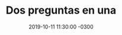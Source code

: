 ---
layout: post
category: Coqueto Escenario
date: 2019-10-11 11:30:00 -0300
title: Dos preguntas en una
image: https://oceano.uy/api/images/programas/TodoPasa/0002086343.jpg
summary: Lubo Adusto analizó el panorama deportivo, con una nueva victoria aurinegra. Antes, el micro politico con las vacaciones de Gerardo Sotelo, no en Miami, el jingle de Carolina Cosse y las respuestas de Daniel Martínez. Además las apresuaradas opiniones de Jorge Ramis sobre los seres humanos
file: https://audios.oceanofm.com/programas/TodoPasa/19-10-112amaanaCoquetoescenario.mp3
duration: 19:02
oceanourl: https://oceano.uy/todopasa/coqueto-escenario/19716-dos-preguntas-en-una
---
